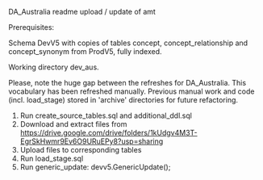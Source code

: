 DA_Australia readme upload / update of amt

Prerequisites:

Schema DevV5 with copies of tables concept, concept_relationship and concept_synonym from ProdV5, fully indexed.

Working directory dev_aus.

Please, note the huge gap between the refreshes for DA_Australia. This vocabulary has been refreshed manually. Previous manual work and code (incl. load_stage) stored in 'archive' directories for future refactoring.

1. Run create_source_tables.sql and additional_ddl.sql
2. Download and extract files from https://drive.google.com/drive/folders/1kUdgv4M3T-EgrSkHwmr9Ev6O9URuEPy8?usp=sharing
3. Upload files to corresponding tables
4. Run load_stage.sql
5. Run generic_update: devv5.GenericUpdate();